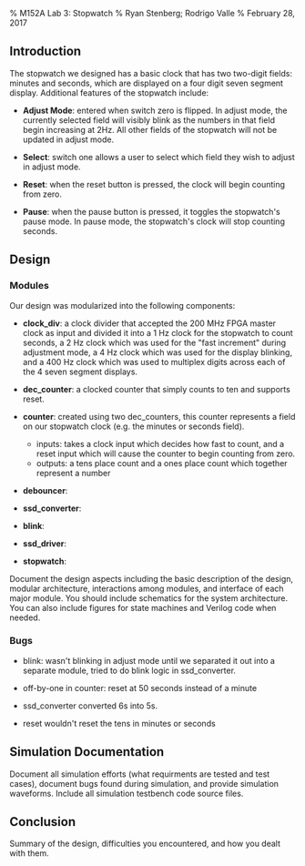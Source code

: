 % M152A Lab 3: Stopwatch
% Ryan Stenberg; Rodrigo Valle
% February 28, 2017


## Introduction
The stopwatch we designed has a basic clock that has two two-digit fields:
minutes and seconds, which are displayed on a four digit seven segment display.
Additional features of the stopwatch include:

  - **Adjust Mode**: entered when switch zero is flipped. In adjust mode, the
    currently selected field will visibly blink as the numbers in that field
    begin increasing at 2Hz. All other fields of the stopwatch will not be
    updated in adjust mode.

  - **Select**: switch one allows a user to select which field they wish to
    adjust in adjust mode. 

  - **Reset**: when the reset button is pressed, the clock will begin counting
    from zero.

  - **Pause**: when the pause button is pressed, it toggles the stopwatch's
    pause mode. In pause mode, the stopwatch's clock will stop counting seconds.


## Design

### Modules
Our design was modularized into the following components:

  - **clock_div**: a clock divider that accepted the 200 MHz FPGA master clock
    as input and divided it into a 1 Hz clock for the stopwatch to count
    seconds, a 2 Hz clock which was used for the "fast increment" during
    adjustment mode, a 4 Hz clock which was used for the display blinking, and
    a 400 Hz clock which was used to multiplex digits across each of the 4
    seven segment displays.

  - **dec_counter**: a clocked counter that simply counts to ten and supports
    reset.

  - **counter**: created using two dec_counters, this counter represents a
    field on our stopwatch clock (e.g. the minutes or seconds field).
      - inputs: takes a clock input which decides how fast to count, and a
        reset input which will cause the counter to begin counting from zero.
      - outputs: a tens place count and a ones place count which together
        represent a number

  - **debouncer**:

  - **ssd_converter**:

  - **blink**: 

  - **ssd_driver**:

  - **stopwatch**:


Document the design aspects including the basic description of the design,
modular architecture, interactions among modules, and interface of each major
module. You should include schematics for the system architecture. You can also
include figures for state machines and Verilog code when needed.

### Bugs
  - blink: wasn't blinking in adjust mode until we separated it out into a
    separate module, tried to do blink logic in ssd_converter.

  - off-by-one in counter: reset at 50 seconds instead of a minute

  - ssd_converter converted 6s into 5s.

  - reset wouldn't reset the tens in minutes or seconds


## Simulation Documentation
Document all simulation efforts (what requirments are tested and test cases),
document bugs found during simulation, and provide simulation waveforms.
Include all simulation testbench code source files.


## Conclusion
Summary of the design, difficulties you encountered, and how you dealt with
them.


<!-- for ryan:
 - draw the debouncer state machine
 - draw the modular architecture
-->
